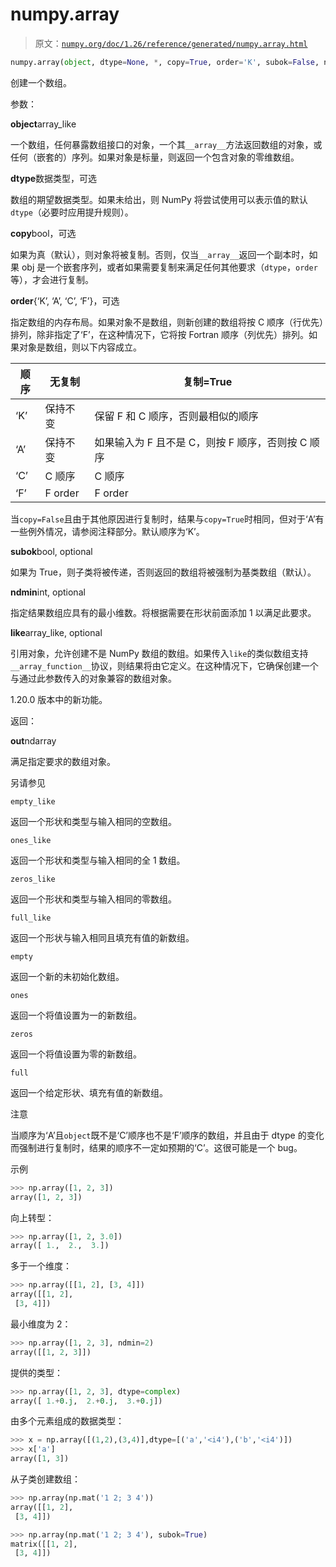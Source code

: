 # numpy.array

> 原文：[`numpy.org/doc/1.26/reference/generated/numpy.array.html`](https://numpy.org/doc/1.26/reference/generated/numpy.array.html)

```py
numpy.array(object, dtype=None, *, copy=True, order='K', subok=False, ndmin=0, like=None)
```

创建一个数组。

参数：

**object**array_like

一个数组，任何暴露数组接口的对象，一个其`__array__`方法返回数组的对象，或任何（嵌套的）序列。如果对象是标量，则返回一个包含对象的零维数组。

**dtype**数据类型，可选

数组的期望数据类型。如果未给出，则 NumPy 将尝试使用可以表示值的默认`dtype`（必要时应用提升规则）。

**copy**bool，可选

如果为真（默认），则对象将被复制。否则，仅当`__array__`返回一个副本时，如果 obj 是一个嵌套序列，或者如果需要复制来满足任何其他要求（`dtype`，`order`等），才会进行复制。

**order**{‘K’, ‘A’, ‘C’, ‘F’}，可选

指定数组的内存布局。如果对象不是数组，则新创建的数组将按 C 顺序（行优先）排列，除非指定了‘F’，在这种情况下，它将按 Fortran 顺序（列优先）排列。如果对象是数组，则以下内容成立。

| 顺序 | 无复制 | 复制=True |
| --- | --- | --- |
| ‘K’ | 保持不变 | 保留 F 和 C 顺序，否则最相似的顺序 |
| ‘A’ | 保持不变 | 如果输入为 F 且不是 C，则按 F 顺序，否则按 C 顺序 |
| ‘C’ | C 顺序 | C 顺序 |
| ‘F’ | F order | F order |

当`copy=False`且由于其他原因进行复制时，结果与`copy=True`时相同，但对于‘A’有一些例外情况，请参阅注释部分。默认顺序为‘K’。

**subok**bool, optional

如果为 True，则子类将被传递，否则返回的数组将被强制为基类数组（默认）。

**ndmin**int, optional

指定结果数组应具有的最小维数。将根据需要在形状前面添加 1 以满足此要求。

**like**array_like, optional

引用对象，允许创建不是 NumPy 数组的数组。如果传入`like`的类似数组支持`__array_function__`协议，则结果将由它定义。在这种情况下，它确保创建一个与通过此参数传入的对象兼容的数组对象。

1.20.0 版本中的新功能。

返回：

**out**ndarray

满足指定要求的数组对象。

另请参见

`empty_like`

返回一个形状和类型与输入相同的空数组。

`ones_like`

返回一个形状和类型与输入相同的全 1 数组。

`zeros_like`

返回一个形状和类型与输入相同的零数组。

`full_like`

返回一个形状与输入相同且填充有值的新数组。

`empty`

返回一个新的未初始化数组。

`ones`

返回一个将值设置为一的新数组。

`zeros`

返回一个将值设置为零的新数组。

`full`

返回一个给定形状、填充有值的新数组。

注意

当顺序为‘A’且`object`既不是‘C’顺序也不是‘F’顺序的数组，并且由于 dtype 的变化而强制进行复制时，结果的顺序不一定如预期的‘C’。这很可能是一个 bug。

示例

```py
>>> np.array([1, 2, 3])
array([1, 2, 3]) 
```

向上转型：

```py
>>> np.array([1, 2, 3.0])
array([ 1.,  2.,  3.]) 
```

多于一个维度：

```py
>>> np.array([[1, 2], [3, 4]])
array([[1, 2],
 [3, 4]]) 
```

最小维度为 2：

```py
>>> np.array([1, 2, 3], ndmin=2)
array([[1, 2, 3]]) 
```

提供的类型：

```py
>>> np.array([1, 2, 3], dtype=complex)
array([ 1.+0.j,  2.+0.j,  3.+0.j]) 
```

由多个元素组成的数据类型：

```py
>>> x = np.array([(1,2),(3,4)],dtype=[('a','<i4'),('b','<i4')])
>>> x['a']
array([1, 3]) 
```

从子类创建数组：

```py
>>> np.array(np.mat('1 2; 3 4'))
array([[1, 2],
 [3, 4]]) 
```

```py
>>> np.array(np.mat('1 2; 3 4'), subok=True)
matrix([[1, 2],
 [3, 4]]) 
```
